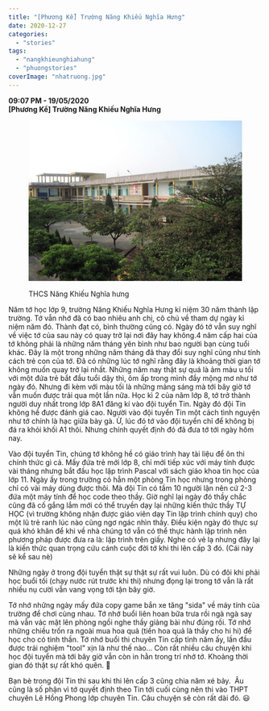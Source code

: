 ```yaml
---
title: "[Phương Kể] Trường Năng Khiếu Nghĩa Hưng"
date: 2020-12-27
categories: 
  - "stories"
tags: 
  - "nangkhieunghiahung"
  - "phuongstories"
coverImage: "nhatruong.jpg"
---
```


**09:07 PM - 19/05/2020**  
**\[Phương Kể\] Trường Năng Khiếu Nghĩa Hưng**

<figure>

[![](images/816ce-nhatruong.jpg)](https://draft.blogger.com/u/1/blog/post/edit/2806561286681450492/4535113799496075607#)

<figcaption>

THCS Năng Khiếu Nghĩa hưng

</figcaption>

</figure>

Năm tớ học lớp 9, trường Năng Khiếu Nghĩa Hưng kỉ niệm 30 năm thành lập trường. Tớ vẫn nhớ đã có bao nhiêu anh chị, cô chú về tham dự ngày kỉ niệm năm đó. Thành đạt có, bình thường cũng có. Ngày đó tớ vẫn suy nghĩ về việc tớ của sau này có quay trở lại nơi đây hay không.4 năm cấp hai của tớ không phải là những năm tháng yên bình như bao người bạn cùng tuổi khác. Đây là một trong những năm tháng đã thay đổi suy nghĩ cũng như tính cách trẻ con của tớ. Đã có những lúc tớ nghĩ rằng đây là khoảng thời gian tớ không muốn quay trở lại nhất. Những năm nay thật sự quá là ảm màu u tối với một đứa trẻ bắt đầu tuổi dậy thì, ôm ấp trong mình đầy mộng mơ như tớ ngày đó. Nhưng đi kèm với màu tối là những mảng sáng mà tới bây giờ tớ vẫn muốn được trải qua một lần nữa. Học kì 2 của năm lớp 8, tớ trở thành người duy nhất trong lớp 8A1 đăng kí vào đội tuyển Tin. Ngày đó đội Tin không hề được đánh giá cao. Người vào đội tuyển Tin một cách tình nguyện như tớ chính là hạc giữa bày gà. Ừ, lúc đó tớ vào đội tuyển chỉ để không bị đá ra khỏi khối A1 thôi. Nhưng chính quyết định đó đã đưa tớ tới ngày hôm nay. 

Vào đội tuyển Tin, chúng tớ không hề có giáo trình hay tài liệu để ôn thi chính thức gì cả. Mấy đứa trẻ mới lớp 8, chỉ mới tiếp xúc với máy tính được vài tháng nhưng bắt đầu học lập trình Pascal với sách giáo khoa tin học của lớp 11. Ngày ấy trong trường có hẳn một phòng Tin học nhưng trong phòng chỉ có vài máy dùng được thôi. Mà đội Tin có tầm 10 người lận nên cứ 2-3 đứa một máy tính để học code theo thầy. Giờ nghĩ lại ngày đó thầy chắc cũng đã cố gắng lắm mới có thể truyền dạy lại những kiến thức thầy TỰ HỌC (vì trường không nhận được giáo viên dạy Tin lập trình chính quy) cho một lũ trẻ ranh lúc nào cũng ngơ ngác nhìn thầy. Điều kiện ngày đó thực sự quá khó khăn để khi về nhà chúng tớ vẫn có thể thực hành lập trình nên phương pháp được đưa ra là: lập trình trên giấy. Nghe có vẻ lạ nhưng đây lại là kiến thức quan trọng cứu cánh cuộc đời tớ khi thi lên cấp 3 đó. (Cái này sẽ kể sau nè)

Những ngày ở trong đội tuyển thật sự thật sự rất vui luôn. Dù có đôi khi phải học buổi tối (chạy nước rút trước khi thi) nhưng đọng lại trong tớ vẫn là rất nhiều nụ cười vẫn vang vọng tới tận bây giờ.

Tớ nhớ những ngày mấy đứa copy game bắn xe tăng "sida" về máy tính của trường để chơi cùng nhau. Tớ nhớ buổi liên hoan bữa trưa rồi ngà ngà say mà vẫn vác mặt lên phòng ngồi nghe thầy giảng bài như đúng rồi. Tớ nhớ những chiều trốn ra ngoài mua hoa quả (tiền hoa quả là thầy cho hi hi) để học cho có tinh thần. Tớ nhớ buổi thi chuyên Tin cấp tỉnh năm ấy, lần đầu được trải nghiệm "tool" xịn là như thế nào... Còn rất nhiều câu chuyện khi học đội tuyển mà tới bây giờ vẫn còn in hằn trong trí nhớ tớ. Khoảng thời gian đó thật sự rất khó quên. 🙂

Bạn bè trong đội Tin thì sau khi thi lên cấp 3 cũng chia năm xé bảy.  Âu cũng là số phận vì tớ quyết định theo Tin tới cuối cùng nên thi vào THPT chuyên Lê Hồng Phong lớp chuyên Tin. Câu chuyện sẽ còn rất dài đó. 😃
